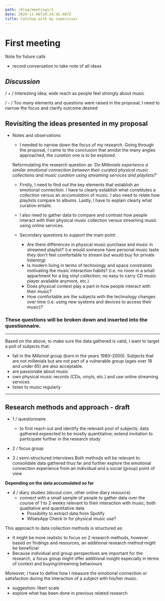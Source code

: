 ```yaml
---
path: /blog/meetings/1
date: 2020-11-06T20:24:42.607Z
title: Catchup with my supervisor
---
```


# First meeting

Note for future calls
- record conversation to take note of all ideas

## _Discussion_

/ + / Interesting idea; wide reach as people feel strongly about music

/ - / Too many elements and questions were raised in the proposal; I need to narrow the focus and clarify outcome desired

## Revisiting the ideas presented in my proposal

- Notes and observations
    - I needed to narrow down the focus of my research.
    Going through the proposal, I came to the conclusion that amidst the many angles approached, the _curation_ one is to be explored.

    Reformulating the research question as *'Do Millenials experience a similar emotional connection between their curated physical music collections and music curation using streaming services and playlists?'*

    - Firstly, I need to find out the key elements that establish an emotional connection. I have to clearly establish what constitutes a _collection_ versus an _accumulation_ of music. I also need to relate how playlists compare to albums. Lastly, I have to explain clearly what  curation entails.

    - I also need to gather data to compare and contrast how people interact with their physical music collection versus streaming music using online services.

    - Secondary questions to *support* the main point:
        - Are there differences in physical music purchase and music in streamed playlist? (i.e would someone have personal music taste they don't feel comfortable to stream but would buy for private listening)
        - Is modern living in terms of technology and space constraints motivating the music interaction habits? (i.e. no room in a small appartment for a big vinyl collection; no easy to carry CD music player available anymore, etc.)
        - Does physical context play a part in how people interact with their music?
        - How comfortable are the subjects with the technology changes over time (i.e. using new systems and devices to access their music)?

### These questions will be broken down and inserted into the questionnaire. 
___

Based on the above, to make sure the data gathered is valid, I want to target a poll of subjects that:

   - fall in the _Millenial_ group (born in the years 1980–2000). Subjects that are not millenials but are not part of a vulnerable group (ages over 18 and under 65) are also acceptable.
  - are passionate about music
  - own physical music records (CDs, vinyls, etc.) and use online streaming services
  - listen to music regularly
___

## Research methods and approach - draft

- 1 / questionnaire
  - to first reach out and identify the relevant pool of subjects; data gathered expeected to be mostly quantitative; extend invitation to participate further in the research study

- 2 / focus group
- 3 / semi-structured interviews
  Both methods will be relevant to consolidate data gathered thus far and further explore the emotional connection experience from an individual and a social (group) point of view

**Depending on the data accumulated so far**
- 4 / diary studies (dscout.com, other online diary resource)
  - connect with a small sample of people to gather data over the course of 1 to 2 weeks relevant to their interaction with music; both qualitative and quantitative data
    - Possibility to extract data from Spotify
    - WhatsApp Check In for physical music use?

This approach to data collection methods is structured as:

  - It might be more realistic to focus on 2 research methods, however based on findings and resources, an additional research method might be beneficial
  - Because individual and group perspectives are important for the  research, a focus group might offer additional insight especially in terms of context and buying/streaming behaviours

Moreover, I have to define how I measure the emotional connection or satisfaction during the interaction of a subject with his/her music. 
  - suggestion: likert scale
  - explore what has been done in previous related research
